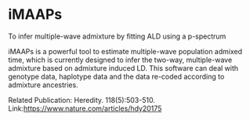 # iMAAPs
To infer multiple-wave admixture by fitting ALD using a p-spectrum

iMAAPs is a powerful tool to estimate multiple-wave population admixed time, which is currently designed to infer the two-way, multiple-wave admixture based on admixture induced LD. This software can deal with genotype data, haplotype data and the data re-coded according to admixture ancestries.

Related Publication: Heredity. 118(5):503-510. Link:https://www.nature.com/articles/hdy20175
